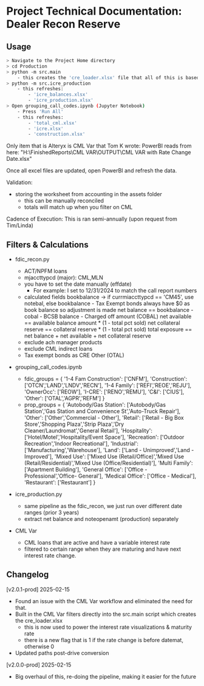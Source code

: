 Project Technical Documentation: Dealer Recon Reserve
===

## Usage
```bash
> Navigate to the Project Home directory
> cd Production
> python -m src.main
    - this creates the 'cre_loader.xlsx' file that all of this is based upon
> python -m src.icre_production
    - this refreshes:
        - 'icre_balances.xlsx'
        - 'icre_production.xlsx'
> Open grouping_call_codes.ipynb (Jupyter Notebook)
    - Press 'Run All'
    - this refreshes:
        - 'total_cml.xlsx'
        - 'icre.xlsx'
        - 'construction.xlsx'
```

Only item that is Alteryx is CML Var that Tom K wrote:
PowerBI reads from here: "H:\FinishedReports\CML VAR\OUTPUT\CML VAR with Rate Change Date.xlsx"

Once all excel files are updated, open PowerBI and refresh the data.

Validation:
- storing the worksheet from accounting in the assets folder
    - this can be manually reconciled
    - totals will match up when you filter on CML

Cadence of Execution:
This is ran semi-annually (upon request from Tim/Linda)


## Filters & Calculations
- fdic_recon.py
    - ACT/NPFM loans
    - mjaccttypcd (major): CML,MLN
    - you have to set the date manually (effdate)
        - For example: I set to 12/31/2024 to match the call report numbers
    - calculated fields
        bookbalance -> if currmiaccttypcd == 'CM45', use notebal, else bookbalance
            - Tax Exempt bonds always have $0 as book balance so adjustment is made
        net balance == bookbalance - cobal
            - BCSB balance - Charged off amount (COBAL)
        net available == available balance amount * (1 - total pct sold)
        net collateral reserve == collateral reserve * (1 - total pct sold)
        total exposure == net balance + net available + net collateral reserve
    - exclude ach manager products
    - exclude CML indirect loans 
    - Tax exempt bonds as CRE Other (OTAL)

- grouping_call_codes.ipynb
    - fdic_groups = 
        {
        '1-4 Fam Construction': ['CNFM'],
        'Construction': ['OTCN','LAND','LNDV','RECN'],
        '1-4 Family': ['REFI','REOE','REJU'],
        'OwnerOcc': ['REOW'],
        'I-CRE': ['RENO','REMU'],
        'C&I': ['CIUS'],
        'Other': ['OTAL','AGPR','REFM']
        }
    - prop_groups = 
        {
        'Autobody/Gas Station': ['Autobody/Gas Station','Gas Station and Convenience St','Auto-Truck Repair'],
        'Other': ['Other','Commercial - Other'],
        'Retail': ['Retail - Big Box Store','Shopping Plaza','Strip Plaza','Dry Cleaner/Laundromat','General Retail'],
        'Hospitality': ['Hotel/Motel','Hospitality/Event Space'],
        'Recreation': ['Outdoor Recreation','Indoor Recreational'],
        'Industrial': ['Manufacturing','Warehouse'],
        'Land': ['Land - Unimproved','Land - Improved'],
        'Mixed Use': ['Mixed Use (Retail/Office)','Mixed Use (Retail/Residential)','Mixed Use (Office/Residential)'],
        'Multi Family': ['Apartment Building'],
        'General Office': ['Office - Professional','Office- General'],
        'Medical Office': ['Office - Medical'],
        'Restaurant': ['Restaurant']
        }
    
- icre_production.py
    - same pipeline as the fdic_recon, we just run over different date ranges (prior 3 years)
    - extract net balance and noteopenamt (production) separately

- CML Var
    - CML loans that are active and have a variable interest rate
    - filtered to certain range when they are maturing and have next interest rate change.

## Changelog
[v2.0.1-prod] 2025-02-15
- Found an issue with the CML Var workflow and eliminated the need for that.
- Built in the CML Var filters directly into the src.main script which creates the cre_loader.xlsx
    - this is now used to power the interest rate visualizations & maturity rate
    - there is a new flag that is 1 if the rate change is before datemat, otherwise 0
- Updated paths post-drive conversion

[v2.0.0-prod] 2025-02-15
- Big overhaul of this, re-doing the pipeline, making it easier for the future

